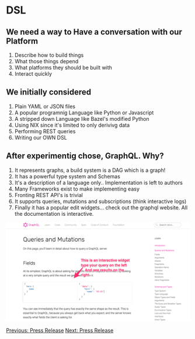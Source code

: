 # DSL

## We need a way to Have a conversation with our Platform

1. Describe how to build things
2. What those things depend
3. What platforms they should be built with
4. Interact quickly

## We initially considered
1. Plain YAML or JSON files
2. A popular programnig Language like Python or Javascript
3. A stripped down Language like Bazel's modified Python
4. Using NIX since it's limited to only derivivg data
5. Performing REST queries
6. Writing our OWN DSL

## After experimentig chose, GraphQL. Why?
1. It represents graphs, a build system is a DAG which is a graph!
2. It has a powerful type system and Schemas
3. It's a description of a language only.. Implementation is left to authors
4. Many Frameworks exist to make implementing easy
5. Fronting REST API's is trivial
6. It supports queries, mutations and subscriptions (think interactive logs)
7. Finally it has a popular edit widgets... check out the graphql website. All the documentation is interactive. 


<kbd><img src="Queries_and_Mutations___GraphQL.png" /></kbd>



[Previous: Press Release](press-release.md) 
[Next: Press Release](user-guide/01-basics.md) 
